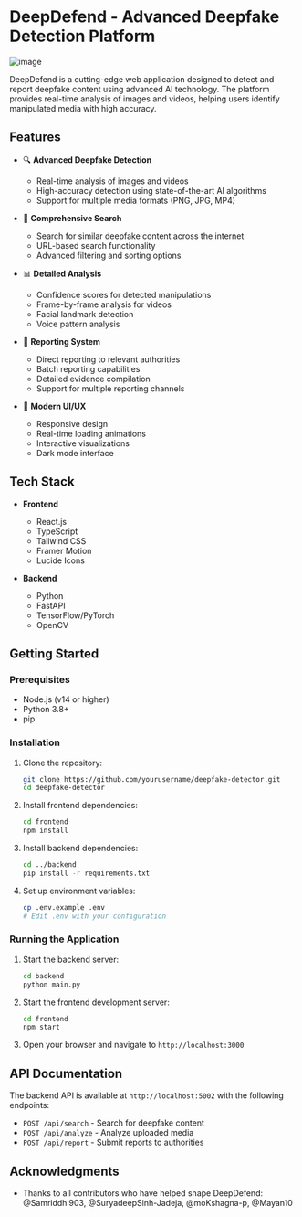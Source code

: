 # DeepDefend - Advanced Deepfake Detection Platform

![image](https://github.com/user-attachments/assets/f01d742d-60b6-4cbe-b607-930cc85a8f23)


DeepDefend is a cutting-edge web application designed to detect and report deepfake content using advanced AI technology. The platform provides real-time analysis of images and videos, helping users identify manipulated media with high accuracy.

## Features

- 🔍 **Advanced Deepfake Detection**

  - Real-time analysis of images and videos
  - High-accuracy detection using state-of-the-art AI algorithms
  - Support for multiple media formats (PNG, JPG, MP4)

- 🎯 **Comprehensive Search**

  - Search for similar deepfake content across the internet
  - URL-based search functionality
  - Advanced filtering and sorting options

- 📊 **Detailed Analysis**

  - Confidence scores for detected manipulations
  - Frame-by-frame analysis for videos
  - Facial landmark detection
  - Voice pattern analysis

- 🚨 **Reporting System**

  - Direct reporting to relevant authorities
  - Batch reporting capabilities
  - Detailed evidence compilation
  - Support for multiple reporting channels

- 🎨 **Modern UI/UX**
  - Responsive design
  - Real-time loading animations
  - Interactive visualizations
  - Dark mode interface

## Tech Stack

- **Frontend**

  - React.js
  - TypeScript
  - Tailwind CSS
  - Framer Motion
  - Lucide Icons

- **Backend**
  - Python
  - FastAPI
  - TensorFlow/PyTorch
  - OpenCV

## Getting Started

### Prerequisites

- Node.js (v14 or higher)
- Python 3.8+
- pip

### Installation

1. Clone the repository:

   ```bash
   git clone https://github.com/yourusername/deepfake-detector.git
   cd deepfake-detector
   ```

2. Install frontend dependencies:

   ```bash
   cd frontend
   npm install
   ```

3. Install backend dependencies:

   ```bash
   cd ../backend
   pip install -r requirements.txt
   ```

4. Set up environment variables:
   ```bash
   cp .env.example .env
   # Edit .env with your configuration
   ```

### Running the Application

1. Start the backend server:

   ```bash
   cd backend
   python main.py
   ```

2. Start the frontend development server:

   ```bash
   cd frontend
   npm start
   ```

3. Open your browser and navigate to `http://localhost:3000`

## API Documentation

The backend API is available at `http://localhost:5002` with the following endpoints:

- `POST /api/search` - Search for deepfake content
- `POST /api/analyze` - Analyze uploaded media
- `POST /api/report` - Submit reports to authorities


## Acknowledgments

- Thanks to all contributors who have helped shape DeepDefend: @Samriddhi903, @SuryadeepSinh-Jadeja, @moKshagna-p, @Mayan10




